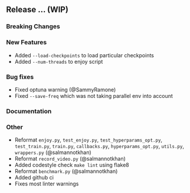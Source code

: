 ## Release ... (WIP)

### Breaking Changes

### New Features
- Added ``--load-checkpoints`` to load particular checkpoints
- Added ``--num-threads`` to enjoy script

### Bug fixes
- Fixed optuna warning (@SammyRamone)
- Fixed `--save-freq` which was not taking parallel env into account

### Documentation

### Other
- Reformat `enjoy.py`, `test_enjoy.py`, `test_hyperparams_opt.py`, `test_train.py`, `train.py`, `callbacks.py`, `hyperparams_opt.py`, `utils.py`, `wrappers.py` (@salmannotkhan)
- Reformat `record_video.py` (@salmannotkhan)
- Added codestyle check `make lint` using flake8
- Reformat `benchmark.py` (@salmannotkhan)
- Added github ci
- Fixes most linter warnings
